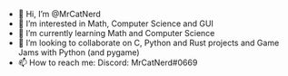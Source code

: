 - 👋 Hi, I’m @MrCatNerd
- 👀 I’m interested in Math, Computer Science and GUI
- 🌱 I’m currently learning Math and Computer Science
- 💞️ I’m looking to collaborate on C, Python and Rust projects and Game Jams with Python (and pygame)
- 📫 How to reach me: Discord: MrCatNerd#0669

<!---
MrCatNerd/MrCatNerd is a ✨ special ✨ repository because its `README.md` (this file) appears on your GitHub profile.
You can click the Preview link to take a look at your changes.
--->
